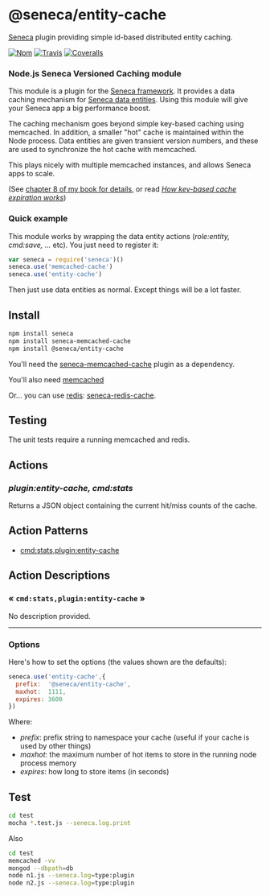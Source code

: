 # @seneca/entity-cache

[Seneca](http://senecajs.org) plugin providing simple id-based distributed entity caching.

[![Npm][BadgeNpm]][Npm]
[![Travis][BadgeTravis]][Travis]
[![Coveralls][BadgeCoveralls]][Coveralls]


### Node.js Seneca Versioned Caching module

This module is a plugin for the [Seneca framework](http://senecajs.org). 
It provides a data caching mechanism for [Seneca data entities](http://senecajs.org/data-entities.html).
Using this module will give your Seneca app a big performance boost.

The caching mechanism goes beyond simple key-based caching using
memcached.  In addition, a smaller "hot" cache is maintained within the
Node process. Data entities are given transient version numbers, and
these are used to synchronize the hot cache with memcached.

This plays nicely with multiple memcached instances, and allows Seneca apps to scale.

(See <a href="http://www.amazon.com/Beginning-Mobile-Application-Development-Cloud/dp/1118034694">chapter 8 of my book for details</a>, or read <i><a href="http://37signals.com/svn/posts/3113-how-key-based-cache-expiration-works">How key-based cache expiration works</a></i>)




### Quick example

This module works by wrapping the data entity actions (<i>role:entity, cmd:save, ...</i> etc). You just need to register it:

```JavaScript
var seneca = require('seneca')()
seneca.use('memcached-cache')
seneca.use('entity-cache')
```

Then just use data entities as normal. Except things will be a lot faster.


## Install

```sh
npm install seneca
npm install seneca-memcached-cache
npm install @seneca/entity-cache
```

You'll need the <a href="https://github.com/darsee/seneca-memcached-cache">seneca-memcached-cache</a> plugin as a dependency.

You'll also need [memcached](http://memcached.org/)

Or... you can use <a href="http://redis.io">redis</a>: <a href="https://github.com/darsee/seneca-redis-cache">seneca-redis-cache</a>.


## Testing

The unit tests require a running memcached and redis.


## Actions

### _plugin:entity-cache, cmd:stats_

Returns a JSON object containing the current hit/miss counts of the cache.


<!--START:action-list-->


## Action Patterns

* [cmd:stats,plugin:entity-cache](#-cmdstatspluginentity-cache-)


<!--END:action-list-->

<!--START:action-desc-->


## Action Descriptions

### &laquo; `cmd:stats,plugin:entity-cache` &raquo;

No description provided.



----------


<!--END:action-desc-->




### Options

Here's how to set the options (the values shown are the defaults):

```JavaScript
seneca.use('entity-cache',{
  prefix:  '@seneca/entity-cache',
  maxhot:  1111,
  expires: 3600
})
```

Where:

   * _prefix_: prefix string to namespace your cache (useful if your cache is used by other things)
   * _maxhot_: the maximum number of hot items to store in the running node process memory
   * _expires_: how long to store items (in seconds)


## Test

```bash
cd test
mocha *.test.js --seneca.log.print
```

Also

```bash
cd test
memcached -vv
mongod --dbpath=db
node n1.js --seneca.log=type:plugin
node n2.js --seneca.log=type:plugin
```


[BadgeCoveralls]: https://coveralls.io/repos/senecajs/seneca-entity-cache/badge.svg?branch=master&service=github
[BadgeNpm]: https://badge.fury.io/js/%40seneca%2Fentity-cache.svg
[BadgeTravis]: https://travis-ci.org/senecajs/seneca-entity-cache.svg?branch=master
[Coveralls]: https://coveralls.io/github/senecajs/seneca-entity-cache?branch=master
[Npm]: https://www.npmjs.com/package/seneca-entity-cache
[Travis]: https://travis-ci.org/senecajs/seneca-entity-cache?branch=master
